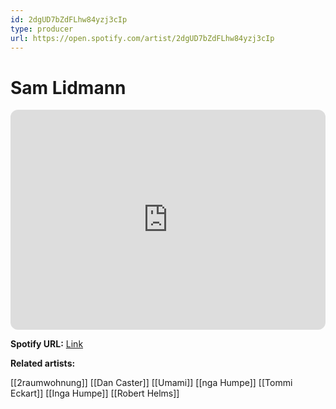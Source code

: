```yaml
---
id: 2dgUD7bZdFLhw84yzj3cIp
type: producer
url: https://open.spotify.com/artist/2dgUD7bZdFLhw84yzj3cIp
---
```

# Sam Lidmann

<iframe style="border-radius:12px" src="https://open.spotify.com/embed/artist/2dgUD7bZdFLhw84yzj3cIp" width="100%" height="352" frameBorder="0" allowfullscreen="" allow="autoplay; clipboard-write; encrypted-media; fullscreen; picture-in-picture" loading="lazy"></iframe>

**Spotify URL:** [Link](https://open.spotify.com/artist/2dgUD7bZdFLhw84yzj3cIp)

**Related artists:**

[[2raumwohnung]]
[[Dan Caster]]
[[Umami]]
[[nga Humpe]]
[[Tommi Eckart]]
[[Inga Humpe]]
[[Robert Helms]]
